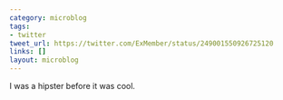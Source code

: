 ```yaml
---
category: microblog
tags:
- twitter
tweet_url: https://twitter.com/ExMember/status/249001550926725120
links: []
layout: microblog
---
```

I was a hipster before it was cool.
